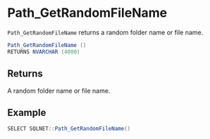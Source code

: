 # Path_GetRandomFileName

`Path_GetRandomFileName` returns a random folder name or file name.

```csharp
Path_GetRandomFileName ()
RETURNS NVARCHAR (4000)
```

## Returns

A random folder name or file name.

## Example

```csharp
SELECT SQLNET::Path_GetRandomFileName()
```
